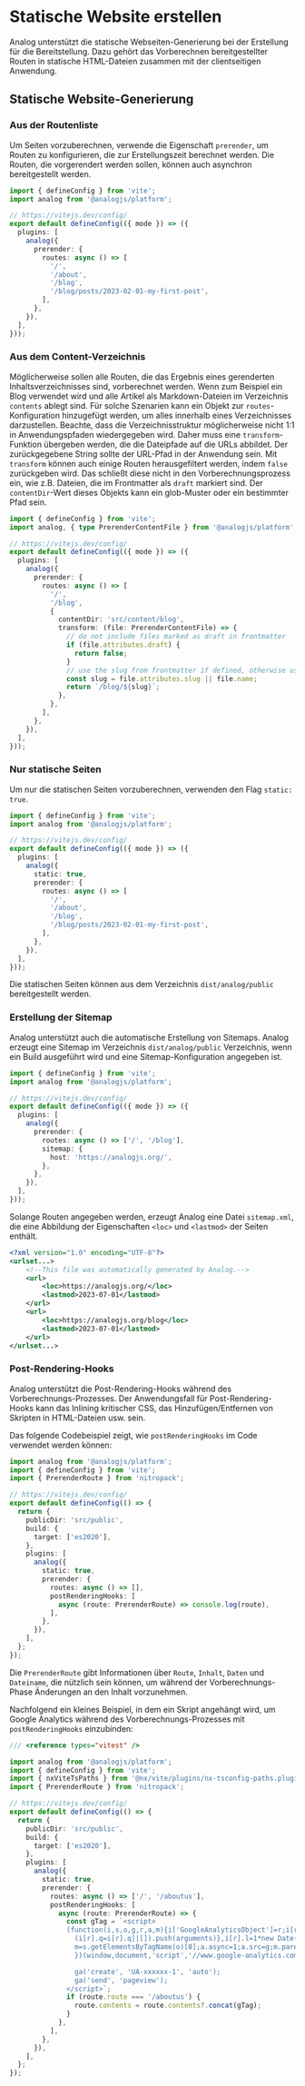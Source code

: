 # Statische Website erstellen

Analog unterstützt die statische Webseiten-Generierung bei der Erstellung für die Bereitstellung. Dazu gehört das Vorberechnen bereitgestellter Routen in statische HTML-Dateien zusammen mit der clientseitigen Anwendung.

## Statische Website-Generierung

### Aus der Routenliste

Um Seiten vorzuberechnen, verwende die Eigenschaft `prerender`, um Routen zu konfigurieren, die zur Erstellungszeit berechnet werden. Die Routen, die vorgerendert werden sollen, können auch asynchron bereitgestellt werden.

```ts
import { defineConfig } from 'vite';
import analog from '@analogjs/platform';

// https://vitejs.dev/config/
export default defineConfig(({ mode }) => ({
  plugins: [
    analog({
      prerender: {
        routes: async () => [
          '/',
          '/about',
          '/blog',
          '/blog/posts/2023-02-01-my-first-post',
        ],
      },
    }),
  ],
}));
```

### Aus dem Content-Verzeichnis

Möglicherweise sollen alle Routen, die das Ergebnis eines gerenderten Inhaltsverzeichnisses sind, vorberechnet werden.
Wenn zum Beispiel ein Blog verwendet wird und alle Artikel als Markdown-Dateien im Verzeichnis `contents` ablegt sind.
Für solche Szenarien kann ein Objekt zur `routes`-Konfiguration hinzugefügt werden, um alles innerhalb eines Verzeichnisses darzustellen.
Beachte, dass die Verzeichnisstruktur möglicherweise nicht 1:1 in Anwendungspfaden wiedergegeben wird.
Daher muss eine `transform`-Funktion übergeben werden, die die Dateipfade auf die URLs abbildet.
Der zurückgegebene String sollte der URL-Pfad in der Anwendung sein.
Mit `transform` können auch einige Routen herausgefiltert werden, indem `false` zurückgeben wird.
Das schließt diese nicht in den Vorberechnungsprozess ein, wie z.B. Dateien, die im Frontmatter als `draft` markiert sind.
Der `contentDir`-Wert dieses Objekts kann ein glob-Muster oder ein bestimmter Pfad sein.

```ts
import { defineConfig } from 'vite';
import analog, { type PrerenderContentFile } from '@analogjs/platform';

// https://vitejs.dev/config/
export default defineConfig(({ mode }) => ({
  plugins: [
    analog({
      prerender: {
        routes: async () => [
          '/',
          '/blog',
          {
            contentDir: 'src/content/blog',
            transform: (file: PrerenderContentFile) => {
              // do not include files marked as draft in frontmatter
              if (file.attributes.draft) {
                return false;
              }
              // use the slug from frontmatter if defined, otherwise use the files basename
              const slug = file.attributes.slug || file.name;
              return `/blog/${slug}`;
            },
          },
        ],
      },
    }),
  ],
}));
```

### Nur statische Seiten

Um nur die statischen Seiten vorzuberechnen, verwenden den Flag `static: true`.

```ts
import { defineConfig } from 'vite';
import analog from '@analogjs/platform';

// https://vitejs.dev/config/
export default defineConfig(({ mode }) => ({
  plugins: [
    analog({
      static: true,
      prerender: {
        routes: async () => [
          '/',
          '/about',
          '/blog',
          '/blog/posts/2023-02-01-my-first-post',
        ],
      },
    }),
  ],
}));
```

Die statischen Seiten können aus dem Verzeichnis `dist/analog/public` bereitgestellt werden.

### Erstellung der Sitemap

Analog unterstützt auch die automatische Erstellung von Sitemaps. Analog erzeugt eine Sitemap im Verzeichnis `dist/analog/public`
Verzeichnis, wenn ein Build ausgeführt wird und eine Sitemap-Konfiguration angegeben ist.

```ts
import { defineConfig } from 'vite';
import analog from '@analogjs/platform';

// https://vitejs.dev/config/
export default defineConfig(({ mode }) => ({
  plugins: [
    analog({
      prerender: {
        routes: async () => ['/', '/blog'],
        sitemap: {
          host: 'https://analogjs.org/',
        },
      },
    }),
  ],
}));
```

Solange Routen angegeben werden, erzeugt Analog eine Datei `sitemap.xml`, die eine
Abbildung der Eigenschaften `<loc>` und `<lastmod>` der Seiten enthält.

```xml
<?xml version="1.0" encoding="UTF-8"?>
<urlset...>
    <!--This file was automatically generated by Analog.-->
    <url>
        <loc>https://analogjs.org/</loc>
        <lastmod>2023-07-01</lastmod>
    </url>
    <url>
        <loc>https://analogjs.org/blog</loc>
        <lastmod>2023-07-01</lastmod>
    </url>
</urlset...>
```

### Post-Rendering-Hooks

Analog unterstützt die Post-Rendering-Hooks während des Vorberechnungs-Prozesses. Der Anwendungsfall für Post-Rendering-Hooks kann das Inlining kritischer CSS, das Hinzufügen/Entfernen von Skripten in HTML-Dateien usw. sein.

Das folgende Codebeispiel zeigt, wie `postRenderingHooks` im Code verwendet werden können:

```ts
import analog from '@analogjs/platform';
import { defineConfig } from 'vite';
import { PrerenderRoute } from 'nitropack';

// https://vitejs.dev/config/
export default defineConfig(() => {
  return {
    publicDir: 'src/public',
    build: {
      target: ['es2020'],
    },
    plugins: [
      analog({
        static: true,
        prerender: {
          routes: async () => [],
          postRenderingHooks: [
            async (route: PrerenderRoute) => console.log(route),
          ],
        },
      }),
    ],
  };
});
```

Die `PrerenderRoute` gibt Informationen über `Route`, `Inhalt`, `Daten` und `Dateiname`, die nützlich sein können, um während der Vorberechnungs-Phase Änderungen an den Inhalt vorzunehmen.

Nachfolgend ein kleines Beispiel, in dem ein Skript angehängt wird, um Google Analytics während des Vorberechnungs-Prozesses mit `postRenderingHooks` einzubinden:

```ts
/// <reference types="vitest" />

import analog from '@analogjs/platform';
import { defineConfig } from 'vite';
import { nxViteTsPaths } from '@nx/vite/plugins/nx-tsconfig-paths.plugin';
import { PrerenderRoute } from 'nitropack';

// https://vitejs.dev/config/
export default defineConfig(() => {
  return {
    publicDir: 'src/public',
    build: {
      target: ['es2020'],
    },
    plugins: [
      analog({
        static: true,
        prerender: {
          routes: async () => ['/', '/aboutus'],
          postRenderingHooks: [
            async (route: PrerenderRoute) => {
              const gTag = `<script>
              (function(i,s,o,g,r,a,m){i['GoogleAnalyticsObject']=r;i[r]=i[r]||function(){
                (i[r].q=i[r].q||[]).push(arguments)},i[r].l=1*new Date();a=s.createElement(o),
                m=s.getElementsByTagName(o)[0];a.async=1;a.src=g;m.parentNode.insertBefore(a,m)
                })(window,document,'script','//www.google-analytics.com/analytics.js','ga');

                ga('create', 'UA-xxxxxx-1', 'auto');
                ga('send', 'pageview');
              </script>`;
              if (route.route === '/aboutus') {
                route.contents = route.contents?.concat(gTag);
              }
            },
          ],
        },
      }),
    ],
  };
});
```
